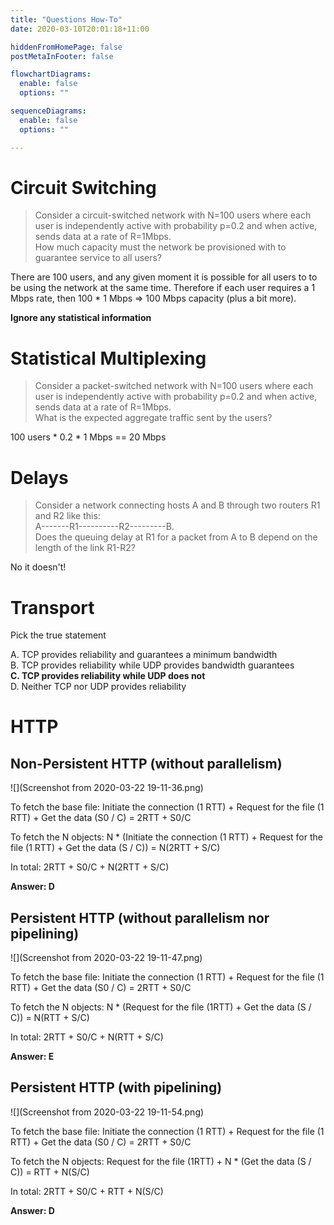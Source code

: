 ```yaml
---
title: "Questions How-To"
date: 2020-03-10T20:01:18+11:00

hiddenFromHomePage: false
postMetaInFooter: false

flowchartDiagrams:
  enable: false
  options: ""

sequenceDiagrams: 
  enable: false
  options: ""

---
```


# Circuit Switching

> Consider a circuit-switched network with N=100 users where each user is independently active with probability p=0.2 and when active, sends data at a rate of R=1Mbps.  
How much capacity must the network be provisioned with to guarantee service to all users?

There are 100 users, and any given moment it is possible for all users to to be using the network at the same time. Therefore if each user requires a 1 Mbps rate, then 100 * 1 Mbps => 100 Mbps capacity (plus a bit more).

**Ignore any statistical information**

# Statistical Multiplexing

> Consider a packet-switched network with N=100 users where each user is independently active with probability p=0.2 and when active, sends data at a rate of R=1Mbps.  
What is the expected aggregate traffic sent by the users?

100 users * 0.2 * 1 Mbps == 20 Mbps

# Delays

> Consider a network connecting hosts A and B through two routers R1 and R2 like this:  
A-------R1----------R2---------B.  
Does the queuing delay at R1 for a packet from A to B depend on the length of the link R1-R2?

No it doesn't!

# Transport

Pick the true statement

A. TCP provides reliability and guarantees a minimum bandwidth  
B. TCP provides reliability while UDP provides bandwidth guarantees  
**C. TCP provides reliability while UDP does not**  
D. Neither TCP nor UDP provides reliability  

# HTTP

## Non-Persistent HTTP (without parallelism)

![](Screenshot from 2020-03-22 19-11-36.png)

To fetch the base file: Initiate the connection (1 RTT) + Request for the file (1 RTT) + Get the data (S0 / C) = 2RTT + S0/C

To fetch the N objects: N * (Initiate the connection (1 RTT) + Request for the file (1 RTT) + Get the data (S / C)) = N(2RTT + S/C)

In total: 2RTT + S0/C + N(2RTT + S/C)  

**Answer: D**

## Persistent HTTP (without parallelism nor pipelining)

![](Screenshot from 2020-03-22 19-11-47.png)

To fetch the base file: Initiate the connection (1 RTT) + Request for the file (1 RTT) + Get the data (S0 / C) = 2RTT + S0/C

To fetch the N objects: N * (Request for the file (1RTT) + Get the data (S / C)) = N(RTT + S/C)

In total: 2RTT + S0/C + N(RTT + S/C)

**Answer: E**

## Persistent HTTP (with pipelining)

![](Screenshot from 2020-03-22 19-11-54.png)

To fetch the base file: Initiate the connection (1 RTT) + Request for the file (1 RTT) + Get the data (S0 / C) = 2RTT + S0/C

To fetch the N objects: Request for the file (1RTT) + N * (Get the data (S / C)) = RTT + N(S/C)

In total: 2RTT + S0/C + RTT + N(S/C)

**Answer: D**


